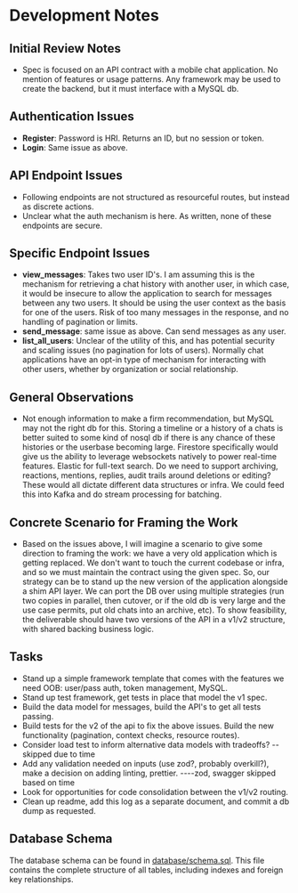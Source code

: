 # Development Notes

## Initial Review Notes
- Spec is focused on an API contract with a mobile chat application. No mention of features or usage patterns. Any framework may be used to create the backend, but it must interface with a MySQL db.

## Authentication Issues
- **Register**: Password is HRI. Returns an ID, but no session or token.
- **Login**: Same issue as above.

## API Endpoint Issues
- Following endpoints are not structured as resourceful routes, but instead as discrete actions.
- Unclear what the auth mechanism is here. As written, none of these endpoints are secure.

## Specific Endpoint Issues
- **view_messages**: Takes two user ID's. I am assuming this is the mechanism for retrieving a chat history with another user, in which case, it would be insecure to allow the application to search for messages between any two users. It should be using the user context as the basis for one of the users. Risk of too many messages in the response, and no handling of pagination or limits.
- **send_message**: same issue as above. Can send messages as any user.
- **list_all_users**: Unclear of the utility of this, and has potential security and scaling issues (no pagination for lots of users). Normally chat applications have an opt-in type of mechanism for interacting with other users, whether by organization or social relationship.

## General Observations
- Not enough information to make a firm recommendation, but MySQL may not the right db for this. Storing a timeline or a history of a chats is better suited to some kind of nosql db if there is any chance of these histories or the userbase becoming large. Firestore specifically would give us the ability to leverage websockets natively to power real-time features. Elastic for full-text search. Do we need to support archiving, reactions, mentions, replies, audit trails around deletions or editing? These would all dictate different data structures or infra. We could feed this into Kafka and do stream processing for batching.

## Concrete Scenario for Framing the Work
- Based on the issues above, I will imagine a scenario to give some direction to framing the work: we have a very old application which is getting replaced. We don't want to touch the current codebase or infra, and so we must maintain the contract using the given spec. So, our strategy can be to stand up the new version of the application alongside a shim API layer. We can port the DB over using multiple strategies (run two copies in parallel, then cutover, or if the old db is very large and the use case permits, put old chats into an archive, etc). To show feasibility, the deliverable should have two versions of the API in a v1/v2 structure, with shared backing business logic.

## Tasks
- Stand up a simple framework template that comes with the features we need OOB: user/pass auth, token management, MySQL.
- Stand up test framework, get tests in place that model the v1 spec.
- Build the data model for messages, build the API's to get all tests passing.
- Build tests for the v2 of the api to fix the above issues. Build the new functionality (pagination, context checks, resource routes).
- Consider load test to inform alternative data models with tradeoffs? --skipped due to time
- Add any validation needed on inputs (use zod?, probably overkill?), make a decision on adding linting, prettier. ----zod, swagger skipped based on time
- Look for opportunities for code consolidation between the v1/v2 routing.
- Clean up readme, add this log as a separate document, and commit a db dump as requested.

## Database Schema
The database schema can be found in [database/schema.sql](database/schema.sql). This file contains the complete structure of all tables, including indexes and foreign key relationships.